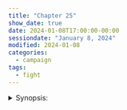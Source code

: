 ```yaml
---
title: "Chapter 25"
show_date: true
date: 2024-01-08T17:00:00-00:00
sessiondate: "January 8, 2024"
modified: 2024-01-08
categories:
  - campaign
tags:
  - fight
---
```


<details><summary>Synopsis:</summary>

Leaving Mond on the Iron Vulture, suffering from something afflicting his guts,
the adventurers go to the warehouse at 2 AM. Seeing no lights inside, they climb a makeshift
ladder to the roof. Grindlefoot wild shapes into a giant spider, easily climbing the building
walls. The group surprises a half-elven guard, subdues them with spider's webbing, and knocks
them unconscious.

Descending into the warehouse through the trapdoor, Grindlefoot's giant spider gets stuck and
Gven and Dolor help push him through. Casting webbing as he falls, Grindlefoot catches himself
only a few feet from the floor and certain injury. They find the warehouse empty of people and
begin their investigation in the office. 

In the office, they discover detailed ledgers of the shipments coming to and from the warehouse,
including some from Amonah with the letter "P" noted next to them. Gven notices that the ledgers
trackl arrival date, number of crates, origin, and an initial. The most recent time a T is listed
is 2 weeks ago—T for her brother, Torp. Looking in the desk drawer, Dolor notices a piece
of paper with a symbol on it that looks like a skewed W inside a circle.

/\   \     /
  |  |    /
  | /    /
  |/____/

In the center of the warehouse, Grindlefoot has discovered a half-opened crate with several
different sized coins and medallions. Bilwin realizes that they're holy symbols—and are highly
illegal since the Conflict. They leave the warehouse, undiscovered and with the unconscious
guard wrapped up in a spider's web. Return to the Iron Vulture for a long rest.

</details>


<!-- em dash: — | kebyoard shortcut = Option + Shift + Dash (-) -->
<!-- https://oatcookies.neocities.org/dndmoney to convert copper, silver, gold, and more into CP -->
